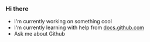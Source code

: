 ### Hi there
- I'm currently working on something cool
- I'm currently learning with help from
[docs.github.com](https://docs.github.com/)
- Ask me about Github
